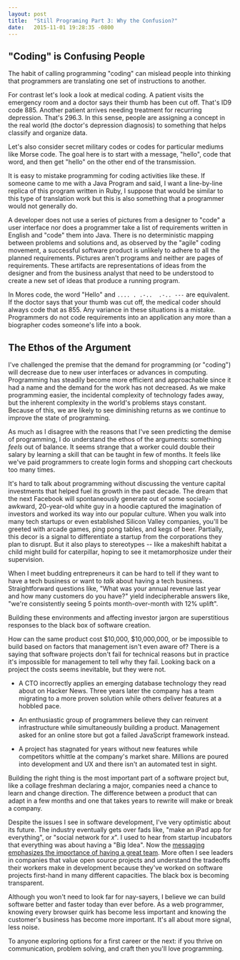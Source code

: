 ```yaml
---
layout: post
title:  "Still Programing Part 3: Why the Confusion?"
date:   2015-11-01 19:28:35 -0800
---
```


"Coding" is Confusing People
----------------------------

The habit of calling programming "coding" can mislead people into thinking that
programmers are translating one set of instructions to another.

For contrast let's look a look at medical coding. A patient visits the emergency
room and a doctor says their thumb has been cut off. That's ID9 code
885. Another patient arrives needing treatment for recurring depression. That's
296.3. In this sense, people are assigning a concept in the real world (the
doctor's depression diagnosis) to something that helps classify and
organize data.

Let's also consider secret military codes or codes for particular
mediums like Morse code. The goal here is to start with a message, "hello", code
that word, and then get "hello" on the other end of the transmission.

It is easy to mistake programming for coding activities like these.  If
someone came to me with a Java Program and said, I want a line-by-line replica
of this program written in Ruby, I suppose that would be similar to this type of
translation work but this is also something that a programmer would not
generally do.

A developer does not use a series of pictures from a designer to "code" a user
interface nor does a programmer take a list of requirements written in English
and "code" them into Java. There is no deterministic mapping between problems
and solutions and, as observed by the "agile" coding movement, a successful
software product is unlikely to adhere to all the planned requirements.
Pictures aren't programs and neither are pages of requirements. These artifacts
are representations of ideas from the designer and from the business analyst
that need to be understood to create a new set of ideas that produce a running
program.

In Mores code, the word "Hello" and `.... . .-..  .-.. ---` are equivalent. If the
doctor says that your thumb was cut off, the medical coder should always code
that as 855. Any variance in these situations is a mistake.  Programmers do not
code requirements into an application any more than a biographer codes someone's
life into a book.

The Ethos of the Argument
-------------------------

I've challenged the premise that the demand for programming (or "coding") will
decrease due to new user interfaces or advances in computing. Programming has
steadily become more efficient and approachable since it had a name and the
demand for the work has not decreased. As we make programming easier, the
incidental complexity of technology fades away, but the inherent complexity in
the world's problems stays constant. Because of this, we are likely to see
diminishing returns as we continue to improve the state of programming.

As much as I disagree with the reasons that I've seen predicting the demise of
programming, I do understand the ethos of the arguments: something _feels_ out
of balance. It seems strange that a worker could double their salary by learning
a skill that can be taught in few of months. It feels like we've paid
programmers to create login forms and shopping cart checkouts too many times.

It's hard to talk about programming without discussing the venture capital
investments that helped fuel its growth in the past decade. The dream that
the next Facebook will spontaneously generate out of some socially-awkward,
20-year-old white guy in a hoodie captured the imagination of investors and
worked its way into our popular culture. When you walk into many tech startups
or even established Silicon Valley companies, you'll be greeted with arcade
games, ping pong tables, and kegs of beer. Partially, this decor is a signal
to differentiate a startup from the corporations they plan to disrupt.
But it also plays to stereotypes -- like a makeshift habitat a child might build
for caterpillar, hoping to see it metamorphosize under their supervision.

When I meet budding entrepreneurs it can be hard to tell if they want
to have a tech business or want to _talk_ about having a tech business.
Straightforward questions like, "What was your annual revenue last year and how
many customers do you have?" yield indecipherable answers like, "we're
consistently seeing 5 points month-over-month with 12% uplift".

Building these environments and affecting investor jargon are superstitious
responses to the black box of software creation.

How can the same product cost $10,000, $10,000,000, or be impossible to build
based on factors that management isn't even aware of? There is a saying that
software projects don't fail for technical reasons but in practice it's
impossible for management to tell why they fail. Looking back on a project the
costs seems inevitable, but they were not.

* A CTO incorrectly applies an emerging database technology they read about on
  Hacker News. Three years later the company has a team migrating to a more
  proven solution while others deliver features at a hobbled pace.

* An enthusiastic group of programmers believe they can reinvent infrastructure
  while simultaneously building a product. Management asked for an online store
  but got a failed JavaScript framework instead.

* A project has stagnated for years without new features while competitors
  whittle at the company's market share. Millions are poured into development
  and UX and there isn't an automated test in sight.

Building the right thing is the most important part of a software project but,
like a collage freshman declaring a major, companies need a chance to learn and
change direction. The difference between a product that can adapt in a few
months and one that takes years to rewrite will make or break a company.

Despite the issues I see in software development, I've very optimistic about its
future. The industry eventually gets over fads like, "make an iPad app for
everything", or "social network for _x_". I used to hear from startup incubators
that everything was about having a "Big Idea". Now the [messaging emphasizes
the importance of having a great
team](https://www.ycombinator.com/apply/#whowefund). More often I see leaders in
companies that value open source projects and understand the tradeoffs their workers make
in development because they've worked on software projects first-hand in many
different capacities. The black box is becoming transparent.

Although you won't need to look far for nay-sayers, I believe we can build
software better and faster today than ever before. As a web programmer, knowing
every browser quirk has become less important and knowing the customer's
business has become more important. It's all about more signal, less noise.

To anyone exploring options for a first career or the next: if you thrive on
communication, problem solving, and craft then you'll love programming.
